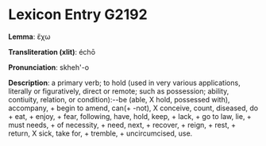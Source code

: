 # Lexicon Entry G2192

**Lemma**: ἔχω

**Transliteration (xlit)**: échō

**Pronunciation**: skheh'-o

**Description**:
a primary verb; to hold (used in very various applications, literally or figuratively, direct or remote; such as possession; ability, contiuity, relation, or condition):--be (able, X hold, possessed with), accompany, + begin to amend, can(+ -not), X conceive, count, diseased, do + eat, + enjoy, + fear, following, have, hold, keep, + lack, + go to law, lie, + must needs, + of necessity, + need, next, + recover, + reign, + rest, + return, X sick, take for, + tremble, + uncircumcised, use.
